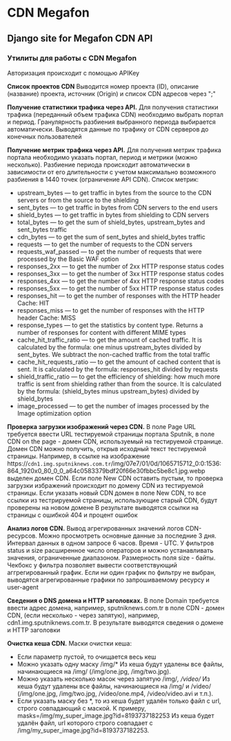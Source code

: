 # CDN Megafon
## Django site for Megafon CDN API
### Утилиты для работы с CDN Megafon
Авторизация происходит с помощью APIKey

**Список проектов CDN** Выводится номер проекта (ID), описание (название) проекта, источник (Origin) и список CDN адресов через ";"

**Получение статистики трафика через API.** Для получения статистики трафика (переданный объем трафика CDN) необходимо выбрать портал и период. 
Гранулярность разбиения выбранного периода выбирается автоматически. Выводятся данные по трафику от CDN серверов до конечных пользователей 

**Получение метрик трафика через API.** Для получения метрик трафика портала необходимо указать портал, период и метрики (можно несколько). 
Разбиение периода происходит автоматически в зависимости от его длительности с учетом максимально возможного разбиения в 1440 точек (ограничение API CDN). Список метрик:
- upstream_bytes — to get traffic in bytes from the source to the CDN servers or from the source to the shielding
- sent_bytes — to get traffic in bytes from CDN servers to the end users
- shield_bytes — to get traffic in bytes from shielding to CDN servers
- total_bytes — to get the sum of shield_bytes, upstream_bytes and sent_bytes traffic
- cdn_bytes — to get the sum of sent_bytes and shield_bytes traffic
- requests — to get the number of requests to the CDN servers
- requests_waf_passed — to get the number of requests that were processed by the Basic WAF option
- responses_2xx — to get the number of 2xx HTTP response status codes
- responses_3xx — to get the number of 3xx HTTP response status codes
- responses_4xx — to get the number of 4xx HTTP response status codes
- responses_5xx — to get the number of 5xx HTTP response status codes
- responses_hit — to get the number of responses with the HTTP header Cache: HIT
- responses_miss — to get the number of responses with the HTTP header Cache: MISS
- response_types — to get the statistics by content type. Returns a number of responses for content with different MIME types
- cache_hit_traffic_ratio — to get the amount of cached traffic. It is calculated by the formula: one minus upstream_bytes divided by sent_bytes. We subtract the non-cached traffic from the total traffic
- cache_hit_requests_ratio — to get the amount of cached content that is sent. It is calculated by the formula: responses_hit divided by requests
- shield_traffic_ratio — to get the efficiency of shielding: how much more traffic is sent from shielding rather than from the source. It is calculated by the formula: (shield_bytes minus upstream_bytes) divided by shield_bytes
- image_processed — to get the number of images processed by the Image optimization option

**Проверка загрузки изображений через CDN.** В поле Page URL требуется ввести URL тестируемой страницы портала Sputnik, в поле CDN on the page - домен CDN, используемый на тестируемой странице. 
Домен CDN можно получить, открыв исходный текст тестируемой страницы. Например, 
в ссылке на изображение https://`cdn1.img.sputniknews.com.tr`/img/07e7/01/0d/1065715712_0:0:1536:864_1920x0_80_0_0_a64c0583379bdf20f66e30fbbc5be8c1.jpg.webp выделен домен CDN.
Если поле New CDN оставить пустым, то проверка загрузки избражений происходит по домену CDN из тестируемой страницы. 
Если указать новый CDN домен в поле New CDN, то все ссылки из тестрируемой страницы, использующие старый CDN, будут проверены на новом домене
В результате выводятся ссылки на страницы с ошибкой 404 и процент ошибок

**Анализ логов CDN.** Вывод агрегированных значений логов CDN-ресурсов. Можно просмотреть основные данные за последние 3 дня. Интервал данных в одном запросе 6 часов. Время - UTC. 
У фильтров status и size расширенное число операторов и можно устанавливать значения, ограниченные диапазоном. Размерность поля size - байты. 
Чекбокс у фильтра позволяет вывести соответствующий аггрегированный график. 
Если ни один график по фильтру не выбран, выводятся агрегированные графики по запрошиваемому ресурсу и user-agent

**Сведения о DNS домена и HTTP заголовках.** В поле Domain требуется ввести адрес домена, например, sputniknews.com.tr в поле CDN - домен CDN, (если несколько - через запятую), 
например, cdn1.img.sputniknews.com.tr.
В результате выводятся сведения о домене и HTTP заголовки

**Очистка кеша CDN.** Маски очистки кеша:
- Если параметр пустой, то очищается весь кеш
- Можно указать одну маску /img/* Из кеша будут удалены все файлы, начинающиеся на /img/ (/img/one.jpg, /img/two.jpg).
- Можно указать несколько масок через запятую /img/*, /video/* Из кеша будут удалены все файлы, начинающиеся на /img/ и /video/
  (/img/one.jpg, /img/two.jpg, /video/one.mp4, /video/video.avi и т.п.).
- Если указать маску без *, то из кеша будет удалён только файл с url, строго совпадающий с маской. К примеру, masks=/img/my_super_image.jpg?id=8193737182253
  Из кеша будет удалён файл, url которого строго совпадает с /img/my_super_image.jpg?id=8193737182253.
